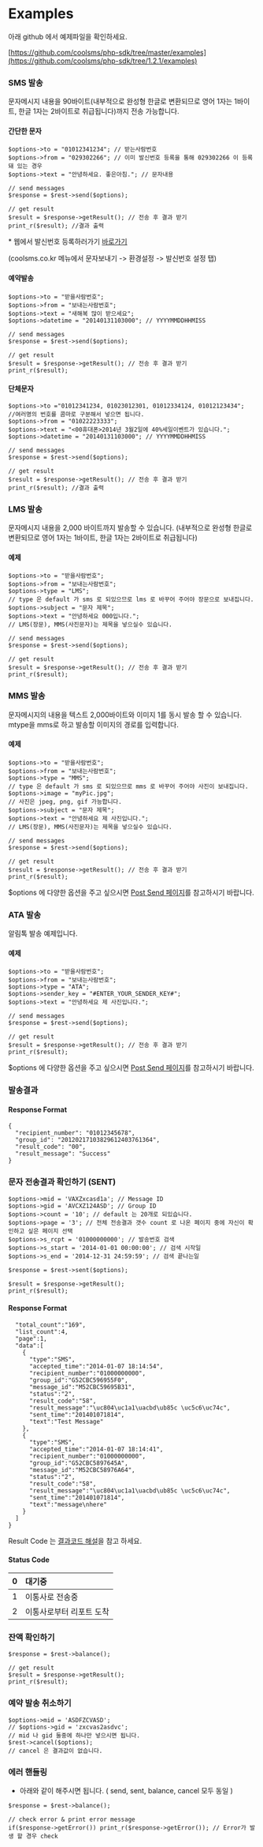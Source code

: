 # Examples



아래 github 에서 예제파일을 확인하세요.

[https://github.com/coolsms/php-sdk/tree/master/examples](https://github.com/coolsms/php-sdk/tree/1.2.1/examples)

### SMS 발송

문자메시지 내용을 90바이트\(내부적으로 완성형 한글로 변환되므로 영어 1자는 1바이트, 한글 1자는 2바이트로 취급됩니다\)까지 전송 가능합니다.

#### 간단한 문자

```text
$options->to = "01012341234"; // 받는사람번호
$options->from = "029302266"; // 이미 발신번호 등록을 통해 029302266 이 등록돼 있는 경우
$options->text = "안녕하세요. 좋은아침."; // 문자내용

// send messages
$response = $rest->send($options); 

// get result 
$result = $response->getResult(); // 전송 후 결과 받기
print_r($result); //결과 출력

```

\* 웹에서 발신번호 등록하러가기 [바로가기](https://www.coolsms.co.kr/senderids)

\(coolsms.co.kr 메뉴에서 문자보내기 -&gt; 환경설정 -&gt; 발신번호 설정 탭\)

#### 예약발송

```text
$options->to = "받을사람번호";
$options->from = "보내는사람번호";
$options->text = "새해복 많이 받으세요";
$options->datetime = "20140131103000"; // YYYYMMDDHHMISS

// send messages
$response = $rest->send($options);

// get result 
$result = $response->getResult(); // 전송 후 결과 받기 
print_r($result); 
```

#### 단체문자

```text
$options->to ="01012341234, 01023012301, 01012334124, 01012123434";
//여러명의 번호를 콤마로 구분해서 넣으면 됩니다. 
$options->from = "01022223333";
$options->text = "<00휴대폰>2014년 3월2일에 40%세일이벤트가 있습니다.";
$options->datetime = "20140131103000"; // YYYYMMDDHHMISS

// send messages 
$response = $rest->send($options); 

// get result  
$result = $response->getResult(); // 전송 후 결과 받기 
print_r($result); //결과 출력
```

### LMS 발송

문자메시지 내용을 2,000 바이트까지 발송할 수 있습니다. \(내부적으로 완성형 한글로 변환되므로 영어 1자는 1바이트, 한글 1자는 2바이트로 취급됩니다\)

#### 예제

```text
$options->to = "받을사람번호";
$options->from = "보내는사람번호";
$options->type = "LMS";
// type 은 default 가 sms 로 되있으므로 lms 로 바꾸어 주어야 장문으로 보내집니다.
$options->subject = "문자 제목";
$options->text = "안녕하세요 000입니다.";
// LMS(장문), MMS(사진문자)는 제목을 넣으실수 있습니다.

// send messages
$response = $rest->send($options);

// get result 
$result = $response->getResult(); // 전송 후 결과 받기 
print_r($result); 
```

### MMS 발송

문자메시지의 내용을 텍스트 2,000바이트와 이미지 1를 동시 발송 할 수 있습니다. mtype을 mms로 하고 발송할 이미지의 경로를 입력합니다.

#### 예제

```text
$options->to = "받을사람번호";
$options->from = "보내는사람번호";
$options->type = "MMS";
// type 은 default 가 sms 로 되있으므로 mms 로 바꾸어 주어야 사진이 보내집니다.
$options->image = "myPic.jpg";
// 사진은 jpeg, png, gif 가능합니다. 
$options->subject = "문자 제목";
$options->text = "안녕하세요 제 사진입니다.";
// LMS(장문), MMS(사진문자)는 제목을 넣으실수 있습니다.

// send messages
$response = $rest->send($options);

// get result 
$result = $response->getResult(); // 전송 후 결과 받기 
print_r($result); 
```

  $options 에 다양한 옵션을 주고 싶으시면 [Post Send 페이지](https://developer.coolsms.co.kr/SMS_API#POSTsend)를 참고하시기 바랍니다.  

### ATA 발송

알림톡 발송 예제입니다.

#### 예제

```text
$options->to = "받을사람번호";
$options->from = "보내는사람번호";
$options->type = "ATA";
$options->sender_key = "#ENTER_YOUR_SENDER_KEY#";
$options->text = "안녕하세요 제 사진입니다.";

// send messages
$response = $rest->send($options);

// get result 
$result = $response->getResult(); // 전송 후 결과 받기 
print_r($result); 
```

  $options 에 다양한 옵션을 주고 싶으시면 [Post Send 페이지](https://developer.coolsms.co.kr/SMS_API#POSTsend)를 참고하시기 바랍니다.

### 발송결과

#### Response Format

```text
{
  "recipient_number": "01012345678",
  "group_id": "20120217103829612403761364",
  "result_code": "00",
  "result_message": "Success"
}
```

### 문자 전송결과 확인하기 \(SENT\)

```text
$options->mid = 'VAXZxcasd1a'; // Message ID
$options->gid = 'AVCXZ124ASD'; // Group ID
$options->count = '10'; // default 는 20개로 되있습니다.
$options->page = '3'; // 전체 전송결과 갯수 count 로 나온 페이지 중에 자신이 확인하고 싶은 페이지 선택 
$options->s_rcpt = '01000000000'; // 발송번호 검색
$options->s_start = '2014-01-01 00:00:00'; // 검색 시작일
$options->s_end = '2014-12-31 24:59:59'; // 검색 끝나는일

$response = $rest->sent($options);

$result = $response->getResult();
print_r($result);
```

#### Response Format

```text
  "total_count":"169",
  "list_count":4,
  "page":1,
  "data":[
    {
      "type":"SMS",
      "accepted_time":"2014-01-07 18:14:54",
      "recipient_number":"01000000000",
      "group_id":"G52CBC596955F0",
      "message_id":"M52CBC59695B31",
      "status":"2",
      "result_code":"58",
      "result_message":"\uc804\uc1a1\uacbd\ub85c \uc5c6\uc74c",
      "sent_time":"201401071814",
      "text":"Test Message"
    },
    {
      "type":"SMS",
      "accepted_time":"2014-01-07 18:14:41",
      "recipient_number":"01000000000",
      "group_id":"G52CBC5897645A",
      "message_id":"M52CBC58976A64",
      "status":"2",
      "result_code":"58",
      "result_message":"\uc804\uc1a1\uacbd\ub85c \uc5c6\uc74c",
      "sent_time":"201401071814",
      "text":"message\nhere"
    }
  ]
}
```

  Result Code 는 [결과코드 해설](https://developer.coolsms.co.kr/SMS_API#%EB%A9%94%EC%8B%9C%EC%A7%80%EC%83%81%ED%83%9C%EC%BD%94%EB%93%9C)을 참고 하세요.

#### Status Code

| 0 | 대기중 |
| :--- | :--- |
| 1 | 이통사로 전송중 |
| 2 | 이통사로부터 리포트 도착 |

### 잔액 확인하기

```text
$response = $rest->balance();

// get result
$result = $response->getResult();
print_r($result);
```

### 예약 발송 취소하기

```text
$options->mid = 'ASDFZCVASD';
// $options->gid = 'zxcvas2asdvc';
// mid 나 gid 둘중에 하나만 넣으시면 됩니다.
$rest->cancel($options);
// cancel 은 결과값이 없습니다.
```

### 에러 핸들링

- 아래와 같이 해주시면 됩니다. \( send, sent, balance, cancel 모두 동일 \)

```text
$response = $rest->balance();

// check error & print error message
if($response->getError()) print_r($response->getError()); // Error가 발생 할 경우 check
```

